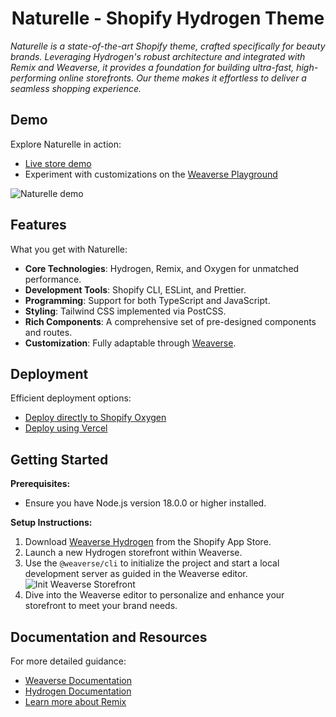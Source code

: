 <h1 align="center">Naturelle - Shopify Hydrogen Theme</h1>

_Naturelle is a state-of-the-art Shopify theme, crafted specifically for beauty brands. Leveraging Hydrogen's robust architecture and integrated with Remix and Weaverse, it provides a foundation for building ultra-fast, high-performing online storefronts. Our theme makes it effortless to deliver a seamless shopping experience._

## Demo

Explore Naturelle in action:
- [Live store demo](https://naturelle.weaverse.dev)
- Experiment with customizations on the [Weaverse Playground](https://studio.weaverse.io/demo?theme=naturelle)

![Naturelle demo](https://cdn.shopify.com/s/files/1/0838/0052/3057/files/beauty_preview_desktop.png)

## Features

What you get with Naturelle:
- **Core Technologies**: Hydrogen, Remix, and Oxygen for unmatched performance.
- **Development Tools**: Shopify CLI, ESLint, and Prettier.
- **Programming**: Support for both TypeScript and JavaScript.
- **Styling**: Tailwind CSS implemented via PostCSS.
- **Rich Components**: A comprehensive set of pre-designed components and routes.
- **Customization**: Fully adaptable through [Weaverse](https://weaverse.io).

## Deployment

Efficient deployment options:
- [Deploy directly to Shopify Oxygen](https://weaverse.io/docs/deployment/oxygen)
- [Deploy using Vercel](https://wvse.cc/deploy-pilot-to-vercel)

## Getting Started

**Prerequisites:**
- Ensure you have Node.js version 18.0.0 or higher installed.

**Setup Instructions:**
1. Download [Weaverse Hydrogen](https://apps.shopify.com/weaverse) from the Shopify App Store.
2. Launch a new Hydrogen storefront within Weaverse.
3. Use the `@weaverse/cli` to initialize the project and start a local development server as guided in the Weaverse editor.
   ![Init Weaverse Storefront](https://cdn.shopify.com/s/files/1/0838/0052/3057/files/New_storefront.png?v=1699244454)
4. Dive into the Weaverse editor to personalize and enhance your storefront to meet your brand needs.

## Documentation and Resources

For more detailed guidance:
- [Weaverse Documentation](https://weaverse.io/docs)
- [Hydrogen Documentation](https://shopify.dev/custom-storefronts/hydrogen)
- [Learn more about Remix](https://remix.run/)
